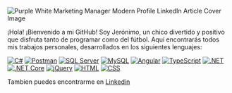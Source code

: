 ![Purple White Marketing Manager Modern Profile LinkedIn Article Cover Image](https://user-images.githubusercontent.com/67290291/233139412-0010c208-97f8-4bdc-a020-b7ab7fe7337b.png)

¡Hola! ¡Bienvenido a mi GitHub! Soy Jerónimo, un chico divertido y positivo que disfruta tanto de programar como del fútbol. Aquí encontrarás todos mis trabajos personales, desarrollados en los siguientes lenguajes:

[![C#](https://img.shields.io/badge/C%23-800080?style=flat&logo=c-sharp&logoColor=white)](https://docs.microsoft.com/en-us/dotnet/csharp/)
[![Postman](https://img.shields.io/badge/Postman-FF6C37?style=flat&logo=postman&logoColor=white)](https://www.postman.com/)
[![SQL Server](https://img.shields.io/badge/SQL%20Server-CC2927?style=flat&logo=microsoft-sql-server&logoColor=white)](https://www.microsoft.com/en-us/sql-server)
[![MySQL](https://img.shields.io/badge/MySQL-4479A1?style=flat&logo=mysql&logoColor=white)](https://www.mysql.com/)
[![Angular](https://img.shields.io/badge/Angular-DD0031?style=flat&logo=angular&logoColor=white)](https://angular.io/)
[![TypeScript](https://img.shields.io/badge/TypeScript-007ACC?style=flat&logo=typescript&logoColor=white)](https://www.typescriptlang.org/)
[![.NET](https://img.shields.io/badge/.NET-512BD4?style=flat&logo=dotnet&logoColor=white)](https://dotnet.microsoft.com/)
[![.NET Core](https://img.shields.io/badge/.NET%20Core-5C2D91?style=flat&logo=dotnet&logoColor=white)](https://dotnet.microsoft.com/)
[![jQuery](https://img.shields.io/badge/jQuery-0769AD?style=flat&logo=jquery&logoColor=white)](https://jquery.com/)
[![HTML](https://img.shields.io/badge/HTML5-E34F26?style=flat&logo=html5&logoColor=white)](https://developer.mozilla.org/en-US/docs/Web/HTML)
[![CSS](https://img.shields.io/badge/CSS3-1572B6?style=flat&logo=css3&logoColor=white)](https://developer.mozilla.org/en-US/docs/Web/CSS)

Tambien puedes encontrarme en [Linkedin](https://www.linkedin.com/in/jeronimo-vera-galvalisi-31b0a7178/)


